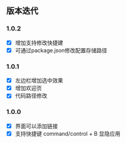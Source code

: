 ## 版本迭代

### 1.0.2

- [x] 增加支持修改快捷建
- [x] 可通过package.json修改配置存储路径

### 1.0.1

- [x] 左边栏增加选中效果
- [x] 增加欢迎页
- [x] 代码路径修改

### 1.0.0

- [x] 界面可以添加链接
- [x] 支持快捷键 command/control + B 显隐应用
